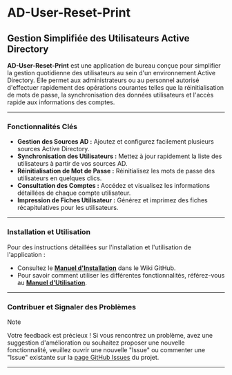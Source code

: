 # AD-User-Reset-Print

## Gestion Simplifiée des Utilisateurs Active Directory

**AD-User-Reset-Print** est une application de bureau conçue pour simplifier la gestion quotidienne des utilisateurs au sein d'un environnement Active Directory. Elle permet aux administrateurs ou au personnel autorisé d'effectuer rapidement des opérations courantes telles que la réinitialisation de mots de passe, la synchronisation des données utilisateurs et l'accès rapide aux informations des comptes.

---

### Fonctionnalités Clés

* **Gestion des Sources AD :** Ajoutez et configurez facilement plusieurs sources Active Directory.
* **Synchronisation des Utilisateurs :** Mettez à jour rapidement la liste des utilisateurs à partir de vos sources AD.
* **Réinitialisation de Mot de Passe :** Réinitialisez les mots de passe des utilisateurs en quelques clics.
* **Consultation des Comptes :** Accédez et visualisez les informations détaillées de chaque compte utilisateur.
* **Impression de Fiches Utilisateur :** Générez et imprimez des fiches récapitulatives pour les utilisateurs.

---

### Installation et Utilisation

Pour des instructions détaillées sur l'installation et l'utilisation de l'application :

* Consultez le **[Manuel d'Installation](https://github.com/JoshuaSurico/AD-User-Reset-Print/wiki/Manuel-d'Installation)** dans le Wiki GitHub.
* Pour savoir comment utiliser les différentes fonctionnalités, référez-vous au **[Manuel d'Utilisation](https://github.com/JoshuaSurico/AD-User-Reset-Print/wiki/Manuel-d'Utilisation)**.

---

### Contribuer et Signaler des Problèmes

>[!NOTE]
>Votre feedback est précieux ! Si vous rencontrez un problème, avez une suggestion d'amélioration ou souhaitez proposer une nouvelle fonctionnalité, veuillez ouvrir une nouvelle "Issue" ou commenter une "Issue" existante sur la [page GitHub Issues](https://github.com/JoshuaSurico/AD-User-Reset-Print/issues) du projet.

---
